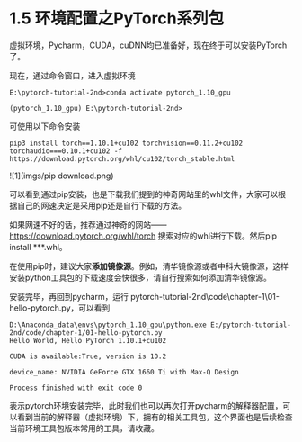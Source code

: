 # 1.5 环境配置之PyTorch系列包

虚拟环境，Pycharm，CUDA，cuDNN均已准备好，现在终于可以安装PyTorch了。

现在，通过命令窗口，进入虚拟环境

```
E:\pytorch-tutorial-2nd>conda activate pytorch_1.10_gpu

(pytorch_1.10_gpu) E:\pytorch-tutorial-2nd>
```

可使用以下命令安装

```
pip3 install torch==1.10.1+cu102 torchvision==0.11.2+cu102 torchaudio===0.10.1+cu102 -f https://download.pytorch.org/whl/cu102/torch_stable.html
```

![1](imgs/pip download.png)

可以看到通过pip安装，也是下载我们提到的神奇网站里的whl文件，大家可以根据自己的网速决定是采用pip还是自行下载的方法。

如果网速不好的话，推荐通过神奇的网站——https://download.pytorch.org/whl/torch 搜索对应的whl进行下载。然后pip install ***.whl。

在使用pip时，建议大家**添加镜像源**。例如，清华镜像源或者中科大镜像源，这样安装python工具包的下载速度会快很多，请自行搜索如何添加清华镜像源。



安装完毕，再回到pycharm，运行 pytorch-tutorial-2nd\code\chapter-1\01-hello-pytorch.py，可以看到

```
D:\Anaconda_data\envs\pytorch_1.10_gpu\python.exe E:/pytorch-tutorial-2nd/code/chapter-1/01-hello-pytorch.py
Hello World, Hello PyTorch 1.10.1+cu102

CUDA is available:True, version is 10.2

device_name: NVIDIA GeForce GTX 1660 Ti with Max-Q Design

Process finished with exit code 0
```

表示pytorch环境安装完毕，此时我们也可以再次打开pycharm的解释器配置，可以看到当前的解释器（虚拟环境）下，拥有的相关工具包，这个界面也是后续检查当前环境工具包版本常用的工具，请收藏。













